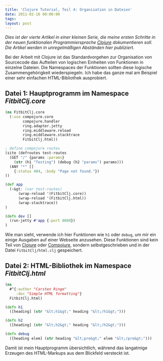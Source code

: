 ```yaml
---
title: 'Clojure Tutorial, Teil 4: Organisation in Dateien'
date: 2011-02-16 00:00:00 
tags: 
layout: post
---
```

<em>Dies ist der vierte Artikel in einer kleinen Serie, die meine ersten Schritte in der neuen funktionalen Programmiersprache <a href="http://clojure.org/">Clojure</a> dokumentieren soll. Die Artikel werden in unregelmäßigen Abständen hier publiziert.</em>

Bei der Arbeit mit Clojure ist das Standardvorgehen zur Organisation von Sourcecode das Aufteilen von logischen Einheiten von Funktionen in einzelne Dateien. Die Namespaces der Funktionen sollten diese logische Zusammengehörigkeit wiederspiegeln. Ich habe das ganze mal am Beispiel einer sehr einfachen HTML-Bibliothek ausprobiert.
<h2>Datei 1: Hauptprogramm im Namespace <em>FitbitClj.core</em></h2>

```` clojure
(ns FitbitClj.core
  (:use compojure.core
        compojure.handler
        ring.adapter.jetty
        ring.middleware.reload
        ring.middleware.stacktrace
        FitbitClj.html))

; define compojure routes
(site (defroutes test-routes
  (GET "/" {params :params}
    (str (h1 "Testing") (debug (h2 "params") params)))
  (ANY "*" []
    {:status 404, :body "Page not found."})
))

(def app
  (-&gt; (var test-routes)
      (wrap-reload '(FitbitClj.core))
      (wrap-reload '(FitbitClj.html))
      (wrap-stacktrace))
)

(defn dev []
  (run-jetty #'app {:port 8080})
)
````

Wie man sieht, verwende ich hier Funktionen wie `h1` oder `debug`, um mir ein einige Ausgaben auf einer Webseite anzusehen. Diese Funktionen sind kein Teil von <a href="http://clojure.org">Clojure</a> oder <a href="http://compojure.org">Compojure</a>, sondern selbstgeschrieben und in der Datei <code>FitbitClj/html.clj</code> gespeichert.

<h2>Datei 2: HTML-Bibliothek im Namespace <em>FitbitClj.html</em></h2>

```` clojure
(ns
  #^{:author "Carsten Ringe"
     :doc "Simple HTML formatting"}
  FitbitClj.html)

(defn h1
  ([heading] (str "&lt;h1&gt;" heading "&lt;/h1&gt;")))

(defn h2
  ([heading] (str "&lt;h2&gt;" heading "&lt;/h2&gt;")))

(defn debug
  ([heading elem] (str heading "&lt;pre&gt;" elem "&lt;/pre&gt;")))
````

Damit ist mein Hauptprogramm übersichtlich, während das langatmige Erzeugen des HTML-Markups aus dem Blickfeld versteckt ist.
